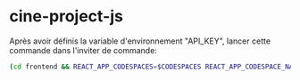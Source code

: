 # cine-project-js

Après avoir définis la variable d'environnement "API_KEY", lancer cette commande dans l'inviter de commande:

```bash
(cd frontend && REACT_APP_CODESPACES=$CODESPACES REACT_APP_CODESPACE_NAME=$CODESPACE_NAME npm run start) & (cd backend && npm run start)
```

